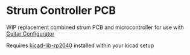 # Strum Controller PCB
WIP replacement combined strum PCB and microcontroller for use with [Guitar Configurator](https://github.com/sanjay900/guitar-configurator)

Requires [kicad-lib-rp2040](https://github.com/arnytrty-net/kicad-lib-rp2040) installed within your kicad setup